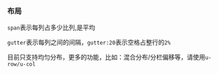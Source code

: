 ### 布局
`span`表示每列占多少比列,是平均

`gutter`表示每列之间的间隔，`gutter:20`表示空格占整行的`2%`

目前只支持均匀分布，更多的功能，比如：混合分布/分栏偏移等，请使用`u-row/u-col`
